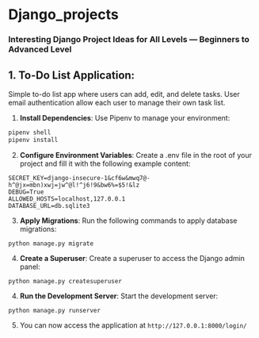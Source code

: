 # Django_projects
### Interesting Django Project Ideas for All Levels — Beginners to Advanced Level

## 1. To-Do List Application:
   Simple to-do list app where users can add, edit, and delete tasks. User email authentication allow each user to manage their own task list.

  1. **Install Dependencies**:
   Use Pipenv to manage your environment:
   ```bash
   pipenv shell
   pipenv install
  ```
  2. **Configure Environment Variables**: Create a .env file in the root of your project and fill it with the following example content:
  ```
  SECRET_KEY=django-insecure-1&cf6w&mwq7@-h^@jx=mbn)xwj=jw^@l!^j6!9&bw6%=$5!&lz
  DEBUG=True
  ALLOWED_HOSTS=localhost,127.0.0.1
  DATABASE_URL=db.sqlite3
  ```
  3. **Apply Migrations**: Run the following commands to apply database migrations:
  ```
  python manage.py migrate
  ```
  4. **Create a Superuser**: Create a superuser to access the Django admin panel:
  ```
  python manage.py createsuperuser
  ```
  4. **Run the Development Server**: Start the development server:
  ```
  python manage.py runserver
  ```
  5. You can now access the application at `http://127.0.0.1:8000/login/`
